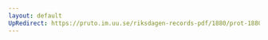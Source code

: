 ```yaml
---
layout: default
UpRedirect: https://pruto.im.uu.se/riksdagen-records-pdf/1880/prot-1880--fk--020/prot-1880--fk--020_009.pdf
---
```


